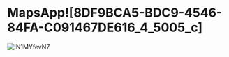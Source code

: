 # MapsApp![8DF9BCA5-BDC9-4546-84FA-C091467DE616_4_5005_c]

![IN1MYfevN7](https://user-images.githubusercontent.com/93860490/155838604-4e92b9c5-f629-4920-a891-bc0ce7b0a6f2.jpeg)
